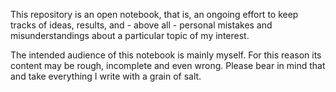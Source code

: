 This repository is an open notebook, that is, an ongoing effort to keep tracks of ideas, results, and - above all - personal mistakes and misunderstandings about a particular topic of my interest.

The intended audience of this notebook is mainly myself. For this reason its content may be rough, incomplete and even wrong. Please bear in mind that and take everything I write with a grain of salt.
